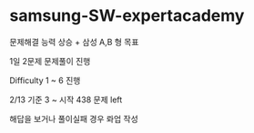 # samsung-SW-expertacademy

문제해결 능력 상승 + 삼성 A,B 형 목표

1일 2문제 문제풀이 진행

Difficulty 1 ~ 6 진행

2/13 기준 3 ~ 시작 438 문제 left

해답을 보거나 풀이실패 경우 롸업 작성
